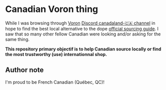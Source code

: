 # Canadian Voron thing

While I was browsing through [Voron](https://vorondesign.com/) [Discord canadaland-:canada: channel](https://discord.gg/voron) in hope to find the best local alternative to the dope [official sourcing guide](https://vorondesign.com/sourcing_guide). I saw that so many other fellow Canadian were looking and/or asking for the same thing.  

**This repository primary objectif is to help Canadian source locally or find the most trustworthy (use) internationnal shop.**
   

## Author note

I'm proud to be French Canadian (Québec, QC)! 

